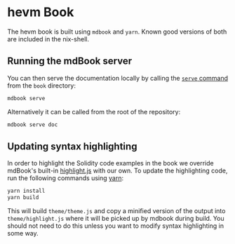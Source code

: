 # hevm Book

The hevm book is built using `mdbook` and `yarn`. Known good versions of both
are included in the nix-shell.

## Running the mdBook server

You can then serve the documentation locally by calling the [`serve`
command][mdbook-serve] from the `book` directory:

```sh
mdbook serve
```

Alternatively it can be called from the root of the repository:

```sh
mdbook serve doc
```

[mdbook-serve]: https://rust-lang.github.io/mdBook/cli/serve.html

## Updating syntax highlighting

In order to highlight the Solidity code examples in the book we override
mdBook's built-in [highlight.js] with our own. To update the highlighting code,
run the following commands using [yarn]:

```sh
yarn install
yarn build
```

This will build `theme/theme.js` and copy a minified version of the output into
`theme/highlight.js` where it will be picked up by mdbook during build. You
should not need to do this unless you want to modify syntax highlighting in some
way.

[highlight.js]: https://highlightjs.org/
[Yarn]: (https://yarnpkg.com/)
